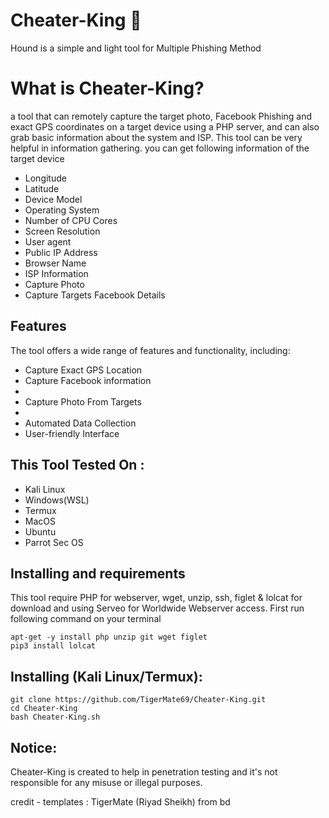 # Cheater-King 🐶
Hound is a simple and light tool for Multiple Phishing Method

# What is Cheater-King?
<p> a tool that can remotely capture the target photo, Facebook Phishing  and  exact GPS coordinates on a target device using a PHP server, and can also grab basic information about the system and ISP. This tool can be very helpful in information gathering. you can get following information of the target device</p>
<ul>
  <li>Longitude</li>
  <li>Latitude</li>
  <li>Device Model</li>
  <li>Operating System</li>
  <li>Number of CPU Cores</li>
  <li>Screen Resolution</li>
  <li>User agent</li>
  <li>Public IP Address</li>
  <li>Browser Name</li>
  <li>ISP Information</li>
  <li> Capture Photo</li>
  <li> Capture Targets Facebook Details </li>
</ul>

## Features
  <p>The tool offers a wide range of features and functionality, including:</p>
    <ul>
  <li>Capture Exact GPS Location</li>
  <li> Capture Facebook information <li>
    <li> Capture Photo From Targets <li>
  <li>Automated Data Collection</li>
   <li>User-friendly Interface</li>
</ul>

## This Tool Tested On :
<ul>
  <li>Kali Linux</li>
  <li>Windows(WSL)</li>
  <li>Termux</li>
  <li>MacOS</li>
  <li>Ubuntu</li>
  <li>Parrot Sec OS</li>
</ul>

## Installing and requirements
<p>This tool require PHP for webserver, wget, unzip, ssh, figlet & lolcat  for download and using Serveo for Worldwide Webserver access. First run following command on your terminal</p>

```
apt-get -y install php unzip git wget figlet
pip3 install lolcat
```

## Installing (Kali Linux/Termux):

```
git clone https://github.com/TigerMate69/Cheater-King.git
cd Cheater-King
bash Cheater-King.sh
``` 
## Notice:
</ul>
<p>Cheater-King is created to help in penetration testing and it's not responsible for any misuse or illegal purposes.</p>
credit - templates : TigerMate (Riyad Sheikh) from bd</p> 
